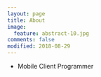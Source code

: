 ```yaml
---
layout: page
title: About
image:
  feature: abstract-10.jpg
comments: false
modified: 2018-08-29
---
```


* Mobile Client Programmer